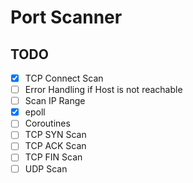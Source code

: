 # Port Scanner

## TODO
- [x] TCP Connect Scan
- [ ] Error Handling if Host is not reachable
- [ ] Scan IP Range
- [x] epoll
- [ ] Coroutines
- [ ] TCP SYN Scan
- [ ] TCP ACK Scan
- [ ] TCP FIN Scan
- [ ] UDP Scan